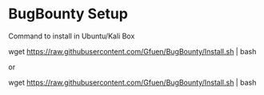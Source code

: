 # BugBounty Setup

Command to install in Ubuntu/Kali Box

wget https://raw.githubusercontent.com/Gfuen/BugBounty/Install.sh | bash

or 

wget https://raw.githubusercontent.com/Gfuen/BugBounty/Install.sh | bash
